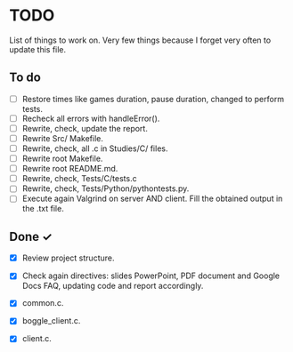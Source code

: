 # TODO

List of things to work on. Very few things because I forget very often to update this file.

## To do

- [ ] Restore times like games duration, pause duration, changed to perform tests.
- [ ] Recheck all errors with handleError().
- [ ] Rewrite, check, update the report.
- [ ] Rewrite Src/ Makefile.
- [ ] Rewrite, check, all .c in Studies/C/ files.
- [ ] Rewrite root Makefile.
- [ ] Rewrite root README.md.
- [ ] Rewrite, check, Tests/C/tests.c
- [ ] Rewrite, check, Tests/Python/pythontests.py.
- [ ] Execute again Valgrind on server AND client. Fill the obtained output in the .txt file.

## Done ✓

- [x] Review project structure.
- [x] Check again directives: slides PowerPoint, PDF document and Google Docs FAQ, updating code and report accordingly. 
- [x] common.c.
- [x] boggle_client.c.
- [x] client.c.

